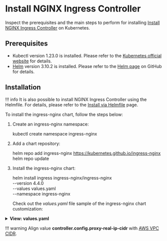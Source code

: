 # Install NGINX Ingress Controller

Inspect the prerequisites and the main steps to perform for installing [Install NGINX Ingress Controller](https://docs.nginx.com/nginx-ingress-controller/intro/overview/) on Kubernetes.

## Prerequisites

* Kubectl version 1.23.0 is installed. Please refer to the [Kubernetes official website](https://v1-23.docs.kubernetes.io/releases/download/) for details.
* [Helm](https://helm.sh) version 3.10.2 is installed. Please refer to the [Helm page](https://github.com/helm/helm/releases/tag/v3.10.2) on GitHub for details.

## Installation

!!! info
    It is also possible to install NGINX Ingress Controller using the Helmfile. For details, please refer to the [Install via Helmfile](./install-via-helmfile.md#deploy-nginx-ingress-controller) page.

To install the ingress-nginx chart, follow the steps below:

1. Create an ingress-nginx namespace:

      kubectl create namespace ingress-nginx

2. Add a chart repository:

      helm repo add ingress-nginx https://kubernetes.github.io/ingress-nginx
      helm repo update

3. Install the ingress-nginx chart:

      helm install ingress ingress-nginx/ingress-nginx \
      --version 4.4.0 \
      --values values.yaml \
      --namespace ingress-nginx

   Check out the *values.yaml* file sample of the ingress-nginx chart customization:

<details>
<summary><b>View: values.yaml</b></summary>

```yaml
controller:
  addHeaders:
    X-Content-Type-Options: nosniff
    X-Frame-Options: SAMEORIGIN
  resources:
    limits:
      memory: "256Mi"
    requests:
      cpu: "50m"
      memory: "128M"
  config:
    ssl-redirect: 'true'
    client-header-buffer-size: '64k'
    http2-max-field-size: '64k'
    http2-max-header-size: '64k'
    large-client-header-buffers: '4 64k'
    upstream-keepalive-timeout: '120'
    keep-alive: '10'
    use-forwarded-headers: 'true'
    proxy-real-ip-cidr: '172.32.0.0/16'
    proxy-buffer-size: '8k'

  # To watch Ingress objects without the ingressClassName field set parameter value to true.
  # https://kubernetes.github.io/ingress-nginx/#i-have-only-one-ingress-controller-in-my-cluster-what-should-i-do
  watchIngressWithoutClass: true

  service:
    type: NodePort
    nodePorts:
      http: 32080
      https: 32443
  updateStrategy:
    rollingUpdate:
      maxUnavailable: 1
    type: RollingUpdate
  metrics:
    enabled: true
defaultBackend:
  enabled: true
serviceAccount:
  create: true
  name: nginx-ingress-service-account
```

</details>

!!! warning
    Align value **controller.config.proxy-real-ip-cidr** with [AWS VPC CIDR](https://kubernetes.github.io/ingress-nginx/user-guide/miscellaneous/#source-ip-address).
